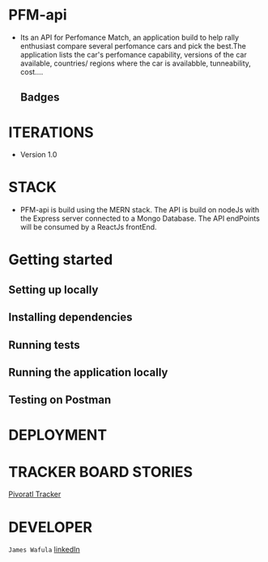 
# PFM-api
- Its an API for Perfomance Match, an application build to help rally enthusiast compare several
  perfomance cars and pick the best.The application lists the car's perfomance capability, versions of the car available,
  countries/ regions where the car is availabble, tunneability, cost....
  ## Badges
# ITERATIONS
  - Version 1.0
# STACK
- PFM-api is build using the MERN stack. The API is build on nodeJs with the Express server connected to a Mongo Database.
  The API endPoints will be consumed by a ReactJs frontEnd.
# Getting started
  ## Setting up locally
  ## Installing dependencies
  ## Running tests
  ## Running the application locally
  ## Testing on Postman

# DEPLOYMENT
# TRACKER BOARD STORIES
  [Pivoratl Tracker](https://www.pivotaltracker.com/n/projects/2420140)
# DEVELOPER
 `James Wafula`
  [linkedIn](https://www.linkedin.com/in/james-wafula-5b5614176/)
